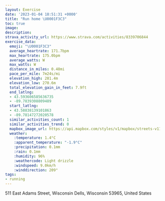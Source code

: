 ```yaml
---
layout: Exercise
date: '2023-01-04 18:51:31 +0000'
title: "Run home \U0001F3C3"
toc: true
image:
description:
strava_activity_url: https://www.strava.com/activities/8339706844
exercise_data:
  emoji: "\U0001F3C3"
  average_heartrate: 171.7bpm
  max_heartrate: 175.0bpm
  average_watts: W
  max_watts: W
  distance_in_miles: 0.48mi
  pace_per_mile: 7m24s/mi
  elevation_high: 281.4m
  elevation_low: 270.6m
  total_elevation_gain_in_feet: 7.9ft
  end_latlng:
  - 43.593606585636735
  - -89.7839308809489
  start_latlng:
  - 43.58838139101863
  - -89.78147272020578
  similar_activities_count: 1
  similar_activities_trend: 0
  mapbox_image_url: https://api.mapbox.com/styles/v1/mapbox/streets-v11/static/path-5+787af2-1.0(cm%60iGrt~bPkACaARs%40%5Ei%40f%40%5DV%5BJuA%40u%40Q_%40B),pin-s-s+e5b22e(-89.78266,43.58882),pin-s-f+89ae00(-89.78322000000001,43.59115)/auto/800x800?access_token=pk.eyJ1Ijoiam9zaGJlY2ttYW4iLCJhIjoiY205eWR2aDd1MWZ6djJrbXc4a3M0bWZleiJ9.XiG9OWkNcZk2QzjJbxLB4A
  weather:
    :temperature: 1.4°C
    :apparent_temperature: "-1.9°C"
    :precipitation: 0.1mm
    :rain: 0.1mm
    :humidity: 96%
    :weathercode: Light drizzle
    :windspeed: 9.0km/h
    :winddirection: 209°
tags:
- running
---
```

511 East Adams Street, Wisconsin Dells, Wisconsin 53965, United States
